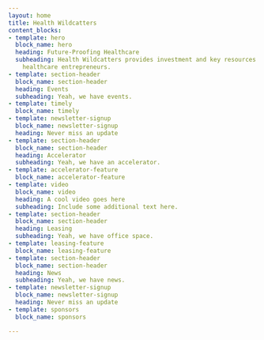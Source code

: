```yaml
---
layout: home
title: Health Wildcatters
content_blocks:
- template: hero
  block_name: hero
  heading: Future-Proofing Healthcare
  subheading: Health Wildcatters provides investment and key resources to support
    healthcare entrepreneurs.
- template: section-header
  block_name: section-header
  heading: Events
  subheading: Yeah, we have events.
- template: timely
  block_name: timely
- template: newsletter-signup
  block_name: newsletter-signup
  heading: Never miss an update
- template: section-header
  block_name: section-header
  heading: Accelerator
  subheading: Yeah, we have an accelerator.
- template: accelerator-feature
  block_name: accelerator-feature
- template: video
  block_name: video
  heading: A cool video goes here
  subheading: Include some additional text here.
- template: section-header
  block_name: section-header
  heading: Leasing
  subheading: Yeah, we have office space.
- template: leasing-feature
  block_name: leasing-feature
- template: section-header
  block_name: section-header
  heading: News
  subheading: Yeah, we have news.
- template: newsletter-signup
  block_name: newsletter-signup
  heading: Never miss an update
- template: sponsors
  block_name: sponsors

---
```

